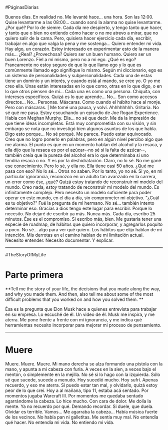 #PáginasDiarias

Buenos días. En realidad no. Me levanté hace... una hora. Son las 12:00. Quise levantarme a las 08:00... cuando sonó la alarma no quise levantarme. ¿Por qué? Por lo de siemre. Cada día me despierto, y tengo tanto que hacer, y tanto que o bien no entiendo cómo hacer o no me atrevo a mirar, que no quiero salir de la cama. Pero, quisiera hacer ejercicio cada día, escribir, trabajar en algo que valga la pena y me sostenga... Quiero entender mi vida. Hay algo, un corazón. Estoy interesado en experimentar esto de la manera más... ¿Real? ¿Provechosa? Quiero ser un buen humano. Quiero ser un buen Lorenzo. Fiel a mí mismo, pero no a mi ego. ¿Qué es ego? Francamente no estoy seguro de que lo que llamo ego y lo que es comúnmente llamado ego signifique lo mismo. Según mi diccionario, ego es un sistema de personalidades y subpersonalidades. Cada una de estas tiene un dominio y un interés, y cuando está al mando, se cree yo. O yo me creo ella. Unas están interesadas en lo que como, otras en lo que digo, o en lo que otros piensen de mí... Cada una es como una persona. Chiquita, con intereses específicos. Quizá es lo que aprende... No... Son como accesos directos... No... Personas. Máscaras. Como cuando el hábito hace al monje. Pero con máscaras. | Me tomé una pausa, y volví. Ahhhhhhhh. Gritaría. No sé qué me pasa. Estoy escuchando un episodio de Joe Rogan Experience. Habla con Meghan Murphy. Ella... no sé que decir. Me da la impresión de que tiene ideas incompletas. Está muy comprometida con su visión, y sin embargo se nota que no investigó bien algunos asuntos de los que habla. Digo esto porque... No sé porqué. Me parece. Puedo estar equivocado. Creo que no logro ponerlo en palabras, pero en algún nivel percibo algo que me alarma. El punto es que en un momento hablan del alcohol y la resaca, y ella dijo que la resaca es por el azúcar--no sé si la falta de azúcar--, también creía que la pureza del alcohol era lo que determinaba si uno tendría resaca o no. Y es por la deshidratación. Claro, no lo sé. No me gané ese conocimiento. Pero lo sé, y ella no. Ella tiene casi 50 años. ¿Qué me pasa con eso? No lo sé... Otros no saben. Por lo tanto, yo no sé. Si yo, en mi particular ignorancia, reconozco en un adulto tan avanzado en la carrera, un error como ése, ¿qué? Quizá estoy tratando de reconstruír mi modelo del mundo. Creo nada, *estoy* tratando de reconstruír mi modelo del mundo. Es infinitamente complejo. Pero necesito un modelo suficiente para poder operar en este mundo, en el día a día, sin comprometer mi objetivo. "¿Cuál es tu objetivo?" Fué la pregunta de mi hermano. No sé... también intento determinar eso. Gracias a dios tengo este lugar para escribir. Porque lo necesito. No dejaré de escribir ya más. Nunca más. Cada día, escribo 25 minutos. Ése es el compromiso. Si escribo más, bien. Me gustaría tener una especie de roadmap, de hábitos que quiero incorporar, y agregarlos poquito a poco. No sé... algo para ver qué quiero. Los hábitos que elijo hablan de mi intención. Mis derrotas en el camino hablan de mi limitación actual. Necesito entender. Necesito documentar. Y explicar.

---
#TheStoryOfMyLife

# Parte primera

**Tell me the story of your life, the decisions that you made along the way, and why you made them. And then, also tell me about some of the most difficult problems that you worked on and how you solved them. **

Ésa es la pregunta que Elon Musk hace a quienes entrevista para trabajar en su empresa. Lo escuché de él. Un video de él. Musk me inspira, y me aterra. Me pone frente a frente con mi ignorancia, y me indica qué herramientas necesito incorporar para mejorar mi proceso de pensamiento.

---
# Muere
Muere. Muere. Muere. Mi mano derecha se alza formando una pistola con la mano, y apunta a mi cabeza con furia. A veces en la sien, a veces bajo el mentón, o simplemente en la mejilla. No sé si lo hago con la izquierda. Sólo sé que sucede, sucede a menudo. Hoy sucedió mucho. Hoy sufrí. Apenas recuerdo, y eso me aterra. Si puedo estar tan mal, y olvidarlo, quizá estoy peor de lo que creí. Hoy a al mañana, tipo 11, estaba acá sentado. Por momentos jugaba Warcraft III. Por momentos me quedaba sentado agarrándome la cabeza. Lo hice mucho. Con cara de dolor. Me dolía la mente. Ya no recuerdo por qué. Demando recordar. Si duele, que duela. Olvidar es terrible. Vamos... Me agarraba la cabeza... Había música fuerte de los vecinos. No había pan ni galletitas. Me sentía muy mal. No entendía qué hacer. No entendía mi vida. No entiendo mi vida.
